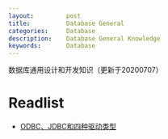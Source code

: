 ```yaml
---
layout:     	post
title:      	Database General
categories: 	Database
description:    Database General Knowledge 
keywords: 		Database
---
```


数据库通用设计和开发知识（更新于20200707）

# Readlist

- [ODBC、JDBC和四种驱动类型](https://blog.csdn.net/autfish/article/details/52170053)